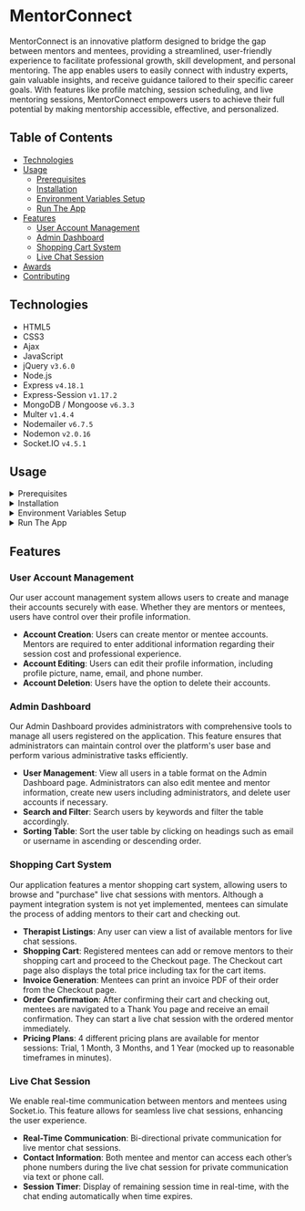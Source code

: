 # MentorConnect

MentorConnect is an innovative platform designed to bridge the gap between mentors and mentees, providing a streamlined, user-friendly experience to facilitate professional growth, skill development, and personal mentoring. The app enables users to easily connect with industry experts, gain valuable insights, and receive guidance tailored to their specific career goals. With features like profile matching, session scheduling, and live mentoring sessions, MentorConnect empowers users to achieve their full potential by making mentorship accessible, effective, and personalized.


## Table of Contents

* [Technologies](#technologies)
* [Usage](#usage)
  * [Prerequisites](#prerequisites)
  * [Installation](#installation)
  * [Environment Variables Setup](#environment-variables-setup)
  * [Run The App](#run-the-app)
* [Features](#features)
  * [User Account Management](#user-account-management)
  * [Admin Dashboard](#admin-dashboard)
  * [Shopping Cart System](#therapist-shopping-cart-system)
  * [Live Chat Session](#live-chat-session)
* [Awards](#awards)
* [Contributing](#contributing)


## Technologies

* HTML5
* CSS3
* Ajax
* JavaScript
* jQuery `v3.6.0`
* Node.js
* Express `v4.18.1`
* Express-Session `v1.17.2`
* MongoDB / Mongoose `v6.3.3`
* Multer `v1.4.4`
* Nodemailer `v6.7.5`
* Nodemon `v2.0.16`
* Socket.IO `v4.5.1`

## Usage

<details>
  <summary>Prerequisites</summary>

### Prerequisites

* [VSCode](https://code.visualstudio.com/download/)
* [Git](https://git-scm.com/downloads/)
* [Node.js](https://nodejs.org/en/download/)

</details>

<details>
  <summary>Installation</summary>

### Installation

1. Install the latest npm package version.

  ```sh
  npm install npm@latest -g
  ```

2. Clone the repository to your local machine.

  ```sh
  git clone https://github.com/towaquimbayo/MyMind.git
  ```

3. Installing required dependencies requires Node and npm.

  ```sh
  npm install
  ```

</details>

<details>
  <summary>Environment Variables Setup</summary>

### Environment Variables Setup

For the project to run correctly, environment variables are required. Rename the `.env.example` to `.env`.

1. Sign up for a MongoDB Atlas account at <https://www.mongodb.com/cloud/atlas/register>. Then create a database Cluster and connect your project to that Cluster by clicking on the `Connect`, selecting the `Connect To Your Application` option and copying the Database `URI` string as your `DATABASE_URL`. Finally, replace the `username` and `password` fields in the URI string with your database credentials.
2. Either enter your email account credentials for the Nodemailer transporter credentials or create a Gmail account to generate an App Password by following the instructions at <https://medium.com/@y.mehnati_49486/how-to-send-an-email-from-your-gmail-account-with-nodemailer-837bf09a7628>.

</details>

<details>
  <summary>Run The App</summary>

### Run The App

Running the application locally or in production is straightforward since both the frontend and backend are integrated into a single Node.js application running on port 8000.

Execute `npm start` to run locally in development mode or production mode.

</details>

## Features

### User Account Management

Our user account management system allows users to create and manage their accounts securely with ease. Whether they are mentors or mentees, users have control over their profile information.

* __Account Creation__: Users can create mentor or mentee accounts. Mentors are required to enter additional information regarding their session cost and professional experience.
* __Account Editing__: Users can edit their profile information, including profile picture, name, email, and phone number.
* __Account Deletion__: Users have the option to delete their accounts.

### Admin Dashboard

Our Admin Dashboard provides administrators with comprehensive tools to manage all users registered on the application. This feature ensures that administrators can maintain control over the platform's user base and perform various administrative tasks efficiently.

* __User Management__: View all users in a table format on the Admin Dashboard page. Administrators can also edit mentee and mentor information, create new users including administrators, and delete user accounts if necessary.
* __Search and Filter__: Search users by keywords and filter the table accordingly.
* __Sorting Table__: Sort the user table by clicking on headings such as email or username in ascending or descending order.

### Shopping Cart System

Our application features a mentor shopping cart system, allowing users to browse and "purchase" live chat sessions with mentors. Although a payment integration system is not yet implemented, mentees can simulate the process of adding mentors to their cart and checking out.

* __Therapist Listings__: Any user can view a list of available mentors for live chat sessions.
* __Shopping Cart__: Registered mentees can add or remove mentors to their shopping cart and proceed to the Checkout page. The Checkout cart page also displays the total price including tax for the cart items.
* __Invoice Generation__: Mentees can print an invoice PDF of their order from the Checkout page.
* __Order Confirmation__: After confirming their cart and checking out, mentees are navigated to a Thank You page and receive an email confirmation. They can start a live chat session with the ordered mentor immediately.
* __Pricing Plans__: 4 different pricing plans are available for mentor sessions: Trial, 1 Month, 3 Months, and 1 Year (mocked up to reasonable timeframes in minutes).

### Live Chat Session

We enable real-time communication between mentors and mentees using Socket.io. This feature allows for seamless live chat sessions, enhancing the user experience.

* __Real-Time Communication__: Bi-directional private communication for live mentor chat sessions.
* __Contact Information__: Both mentee and mentor can access each other’s phone numbers during the live chat session for private communication via text or phone call.
* __Session Timer__: Display of remaining session time in real-time, with the chat ending automatically when time expires.

